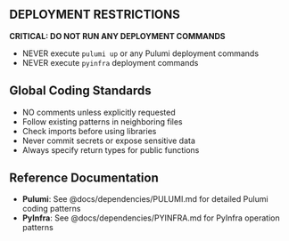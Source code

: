 ## DEPLOYMENT RESTRICTIONS
**CRITICAL: DO NOT RUN ANY DEPLOYMENT COMMANDS**
- NEVER execute `pulumi up` or any Pulumi deployment commands
- NEVER execute `pyinfra` deployment commands

## Global Coding Standards
- NO comments unless explicitly requested
- Follow existing patterns in neighboring files
- Check imports before using libraries
- Never commit secrets or expose sensitive data
- Always specify return types for public functions

## Reference Documentation
- **Pulumi**: See @docs/dependencies/PULUMI.md for detailed Pulumi coding patterns
- **PyInfra**: See @docs/dependencies/PYINFRA.md for PyInfra operation patterns
